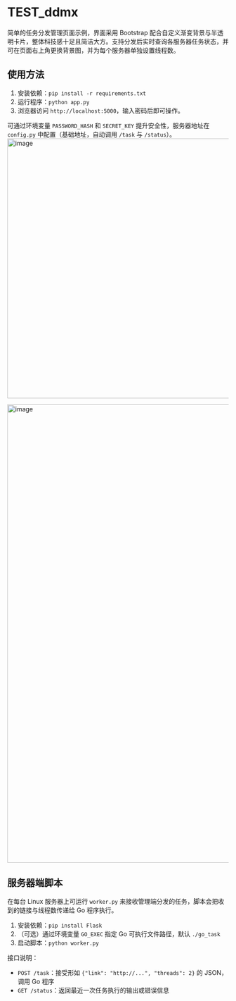 # TEST_ddmx

简单的任务分发管理页面示例，界面采用 Bootstrap 配合自定义渐变背景与半透明卡片，整体科技感十足且简洁大方。支持分发后实时查询各服务器任务状态，并可在页面右上角更换背景图，并为每个服务器单独设置线程数。

## 使用方法

1. 安装依赖：`pip install -r requirements.txt`
2. 运行程序：`python app.py`
3. 浏览器访问 `http://localhost:5000`，输入密码后即可操作。

可通过环境变量 `PASSWORD_HASH` 和 `SECRET_KEY` 提升安全性，服务器地址在 `config.py` 中配置（基础地址，自动调用 `/task` 与 `/status`）。
<img width="929" height="590" alt="image" src="https://github.com/user-attachments/assets/f99b7275-50be-4c84-ab23-fa2282e94938" />

<img width="1272" height="1041" alt="image" src="https://github.com/user-attachments/assets/b90ba97b-0c2f-47a6-af23-a41e5337a79d" />

## 服务器端脚本

在每台 Linux 服务器上可运行 `worker.py` 来接收管理端分发的任务，脚本会把收到的链接与线程数传递给 Go 程序执行。

1. 安装依赖：`pip install Flask`
2. （可选）通过环境变量 `GO_EXEC` 指定 Go 可执行文件路径，默认 `./go_task`
3. 启动脚本：`python worker.py`

接口说明：

- `POST /task`：接受形如 `{"link": "http://...", "threads": 2}` 的 JSON，调用 Go 程序
- `GET /status`：返回最近一次任务执行的输出或错误信息
